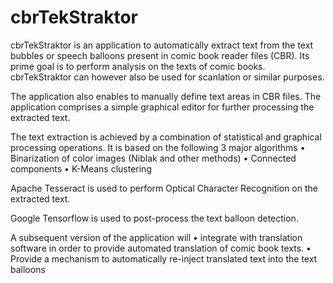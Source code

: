 # cbrTekStraktor
cbrTekStraktor is an application to automatically extract text from the text bubbles or speech balloons present in comic book reader files (CBR).  Its prime goal is to perform analysis on the texts of comic books. cbrTekStraktor can however also be used for scanlation or similar purposes.  

The application also enables to manually define text areas in CBR files. The application comprises a simple graphical editor for further processing the extracted text.

The text extraction is achieved by a combination of statistical and graphical processing operations. It is based on the following 3 major algorithms
•	Binarization of color images (Niblak and other methods)
•	Connected components
•	K-Means clustering

Apache Tesseract is used to perform Optical Character Recognition on the extracted text.

Google Tensorflow is used to post-process the text balloon detection.

A subsequent version of the application will
•	integrate with translation software in order to provide automated translation of comic book texts.
•	Provide a mechanism to automatically re-inject translated text into the text balloons

